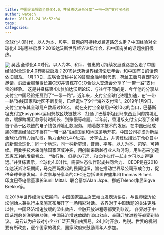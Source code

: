```yaml
---
title: 中国企业探路全球化4.0，井贤栋达沃斯分享“一带一路”支付宝经验
author: wetech
date: 2019-01-24 16:52:04
tags: 
categories: 
---
```

全球化4.0时代，以人为本、和平、普惠的可持续发展道路怎么走？中国经验对全球化4.0有哪些启发？2019达沃斯世界经济论坛年会，和中国有关的话题依旧很热。
<!-- more -->
<img align="center" border="0" src="https://imgcdn.yicai.com/uppics/images/2019/01/b0cf7084dfba443281b5429b692c9ca4.jpg" />
吴茜
全球化4.0时代，以人为本、和平、普惠的可持续发展道路怎么走？中国经验对全球化4.0有哪些启发？2019达沃斯世界经济论坛年会，和中国有关的话题依旧很热。
1月23日，应联合国秘书长的普惠金融特别代表、荷兰王后马克西玛的邀请，蚂蚁金服董事长兼CEO井贤栋在CEO合伙人交流会分享了“一带一路”支付宝的经验。
这是井贤栋第4次参加达沃斯论坛，与往年不同的是，今年他的分享从支付宝中国经验拓展到了“一带一路”。近年来，支付宝全球化进程加速，在“一带一路”沿线国家和地区不断复制，已经诞生了9个“海外支付宝”。2019年1月9日，支付宝宣布其全球用户数超过10亿。
就在支付宝全球用户破10亿的当口，巴基斯坦支付宝Easypaisa运用蚂蚁区块链技术，打通了巴基斯坦到马来西亚间的跨境汇款，缓解跨境汇款等待时间长、到账慢等难题。半年前，香港版支付宝实现了全球首个基于区块链的电子钱包跨境汇款服务。
随着数字技术的发展，在中国已经成熟的普惠经验正不断在“一带一路”沿线国家和地区落地开花，中国公司亦成为新型全球化的有力推动者，助力全球化4.0进程。
分享会上，井贤栋也描述了他心目中的新型全球化：同一个地球，同一种新梦想，普惠、平等、以人为本、包容、可持续。用数字技术来消除国家区域冲突，用创新来跨越行业人群鸿沟，用生态来创造互惠互利的发展机会。
“独行快，但是众行远，和合作伙伴一起走才可以走得更远。”井贤栋表示，全球化4.0时代，需要生态伙伴形成共同合力。
CEOP是在2018年达沃斯论坛期间，马克西玛发起的民间组织，旨在推动世界级公司形成合力，促进全球普惠发展。此次参与分享会的CEO还包括法国安盛集团Thomas Buberl、印度巴蒂电信董事长Sunil Mittal、联合丽华Alan Jope、挪威Telenor集团Sigve Brekke等。
 
 
在2019年世界经济论坛期间，中国国家副主席王岐山发表演讲后，与世界经济论坛创始人兼执行主席施瓦布展开了一场精彩对话。
各界对于中国话题的关注更胜以往，中国经济增速放缓的溢出效应、金融开放进程等都受到热议。
各界对于中国话题的关注更胜以往，中国经济增速放缓的溢出效应、金融开放进程等都受到热议。
马云认为应该对小企业广泛开展自由贸易，24小时开放、免税。世贸的机制要有所改变，逐个国家的税负、国家政府来鼓励青年人参加。 

